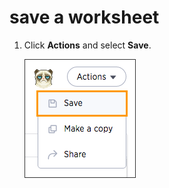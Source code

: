 # save a worksheet

1.  Click **Actions** and select **Save**.

    ![](../../images/action_save_worksheet.png "Save a worksheet")



